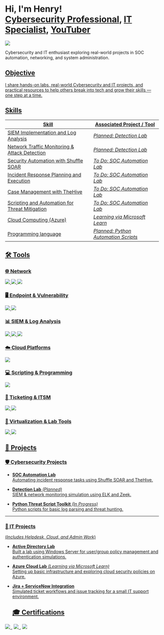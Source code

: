 <h1>Hi, I'm Henry! <br/><a href="https://www.linkedin.com/in/henry-okoye-8218b4318/">Cybersecurity Professional</a>, <a href="https://github.com/henryokoye">IT Specialist</a>, <a href="https://www.youtube.com/@henry_okoye">YouTuber</a></h1>
<img src="https://img.shields.io/badge/-LinkedIn-0072b1?&style=for-the-badge&logo=linkedin&logoColor=white" />
</a>

Cybersecurity and IT enthusiast exploring real-world projects in SOC automation, networking, and system administration.
<a href="https://www.linkedin.com/in/henry-okoye-8218b4318">
  
## Objective
I share hands-on labs, real-world Cybersecurity and IT projects, and practical resources to help others break into tech and grow their skills — one step at a time.

## Skills
| Skill                                     | Associated Project / Tool         |
|------------------------------------------|-----------------------------------|
| SIEM Implementation and Log Analysis     | *Planned: Detection Lab*          |
| Network Traffic Monitoring & Attack Detection | *Planned: Detection Lab*      |
| Security Automation with Shuffle SOAR    | *To Do: SOC Automation Lab*       |
| Incident Response Planning and Execution | *To Do: SOC Automation Lab*       |
| Case Management with TheHive             | *To Do: SOC Automation Lab*       |
| Scripting and Automation for Threat Mitigation | *To Do: SOC Automation Lab* |
| Cloud Computing (Azure)                  | *Learning via Microsoft Learn*    |
| Programming language                     | *Planned: Python Automation Scripts* |
## 🛠️ Tools

<!-- NETWORK -->
### 🌐 Network
<div>
  <img src="https://img.shields.io/badge/Wireshark-16797A?style=for-the-badge&logo=Wireshark&logoColor=white" />
  <img src="https://img.shields.io/badge/Suricata-EF3B2D?style=for-the-badge&logo=Suricata&logoColor=white" />
  <img src="https://img.shields.io/badge/Zeek-777BBA?style=for-the-badge&logo=Zeek&logoColor=white" />
</div>

<!-- ENDPOINT -->
### 🖥️ Endpoint & Vulnerability
<div>
  <img src="https://img.shields.io/badge/Microsoft_Defender-00A4EF?style=for-the-badge&logo=Microsoft&logoColor=white" />
  <img src="https://img.shields.io/badge/Velociraptor-4B275F?style=for-the-badge&logo=Velociraptor&logoColor=white" />
</div>

<!-- SIEM -->
### 📊 SIEM & Log Analysis
<div>
  <img src="https://img.shields.io/badge/Elastic-005571?style=for-the-badge&logo=Elastic&logoColor=white" />
  <img src="https://img.shields.io/badge/Splunk-000000?style=for-the-badge&logo=Splunk&logoColor=white" />
  <img src="https://img.shields.io/badge/Azure_Sentinel-0078D4?style=for-the-badge&logo=Microsoft&logoColor=white" />
</div>

<!-- CLOUD -->
### ☁️ Cloud Platforms
<div>
  <img src="https://img.shields.io/badge/Azure-0078D4?style=for-the-badge&logo=Microsoft-Azure&logoColor=white" />
</div>

<!-- SCRIPTING -->
### 💻 Scripting & Programming
<div>
  <img src="https://img.shields.io/badge/Python-3776AB?style=for-the-badge&logo=Python&logoColor=white" />
</div>

<!-- TICKETING -->
### 🎫 Ticketing & ITSM
<div>
  <img src="https://img.shields.io/badge/ServiceNow-1DBF73?style=for-the-badge&logo=ServiceNow&logoColor=white" />
  <img src="https://img.shields.io/badge/Jira-0052CC?style=for-the-badge&logo=Jira&logoColor=white" />
</div>

<!-- VIRTUALIZATION -->
### 🧪 Virtualization & Lab Tools
<div>
  <img src="https://img.shields.io/badge/VirtualBox-183A61?style=for-the-badge&logo=VirtualBox&logoColor=white" />
  <img src="https://img.shields.io/badge/Hyper--V-0078D4?style=for-the-badge&logo=Microsoft&logoColor=white" />
</div>

## 📂 Projects

### 🛡️ Cybersecurity Projects

- **SOC Automation Lab**  
  Automating incident response tasks using Shuffle SOAR and TheHive.

- **Detection Lab** *(Planned)*  
  SIEM & network monitoring simulation using ELK and Zeek.

- **Python Threat Script Toolkit** *(In Progress)*  
  Python scripts for basic log parsing and threat hunting.

---

### 🧰 IT Projects
(*Includes Helpdesk, Cloud, and Admin Work*)
- **Active Directory Lab**  
  Built a lab using Windows Server for user/group policy management and authentication simulations.

- **Azure Cloud Lab** *(Learning via Microsoft Learn)*  
  Setting up basic infrastructure and exploring cloud security policies on Azure.

- **Jira + ServiceNow Integration**  
  Simulated ticket workflows and issue tracking for a small IT support environment.


  ## 🎓 Certifications

 <a href="https://www.credly.com/badges/bbc9cee0-3634-47c6-b96e-d785177a38e1/linked_in_profile">
  <img src="https://img.shields.io/badge/Google%20IT%20Support%20Professional-4285F4?style=for-the-badge&logo=Google&logoColor=white" />
</a>
,
 <a href="https://www.credly.com/badges/64baea9e-eabe-40f5-a817-c581bc1f26aa/linked_in_profile">
  <img src="https://img.shields.io/badge/OPSWAT%20Cybersecurity%20Associate-0072C6?style=for-the-badge&logo=Opswat&logoColor=white" />
</a>
,
 <a href="https://www.credly.com/badges/c13c4647-7035-4c53-94f5-95c96bccf059/linked_in_profile">
  <img src="https://img.shields.io/badge/Cisco%20Certified-1BA0D7?style=for-the-badge&logo=Cisco&logoColor=white" />
</a>

